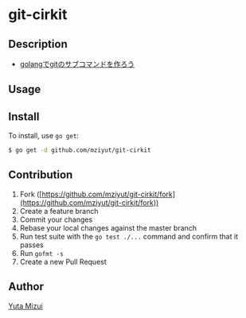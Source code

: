 # git-cirkit



## Description
- [golangでgitのサブコマンドを作ろう](http://qiita.com/mziyut/items/73be60dd39020c3507fc)

## Usage

## Install

To install, use `go get`:

```bash
$ go get -d github.com/mziyut/git-cirkit
```

## Contribution

1. Fork ([https://github.com/mziyut/git-cirkit/fork](https://github.com/mziyut/git-cirkit/fork))
1. Create a feature branch
1. Commit your changes
1. Rebase your local changes against the master branch
1. Run test suite with the `go test ./...` command and confirm that it passes
1. Run `gofmt -s`
1. Create a new Pull Request

## Author

[Yuta Mizui](https://github.com/mziyut)
